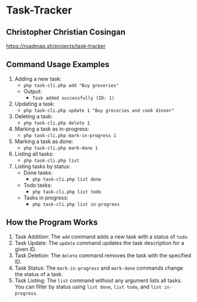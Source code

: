 # Task-Tracker

## Christopher Christian Cosingan

https://roadmap.sh/projects/task-tracker


## Command Usage Examples
1. Adding a new task:
   - `php task-cli.php add "Buy groceries"`
   - Output:
     - `Task added successfully (ID: 1)`
2. Updating a task:
   - `php task-cli.php update 1 "Buy groceries and cook dinner"`   
3. Deleting a task:
   - `php task-cli.php delete 1`
4. Marking a task as in-progress:
   - `php task-cli.php mark-in-progress 1`
5. Marking a task as done:
   - `php task-cli.php mark-done 1`
6. Listing all tasks:
   - `php task-cli.php list`
7. Listing tasks by status:
   - Done tasks:
     - `php task-cli.php list done`
   - Todo tasks:
     - `php task-cli.php list todo`
   - Tasks in progress:
     - `php task-cli.php list in-progress`



## How the Program Works
1. Task Addition: The `add` command adds a new task with a status of `todo`.
2. Task Update: The `update` command updates the task description for a given ID.
3. Task Deletion: The `delete` command removes the task with the specified ID.
4. Task Status: The `mark-in-progress` and `mark-done` commands change the status of a task.
5. Task Listing: The `list` command without any argument lists all tasks. You can filter by status using `list done`, `list todo`, and `list in-progress`.